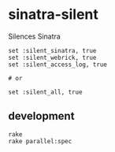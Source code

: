 # sinatra-silent

Silences Sinatra

    set :silent_sinatra, true
    set :silent_webrick, true
    set :silent_access_log, true

    # or

    set :silent_all, true

## development

    rake
    rake parallel:spec
